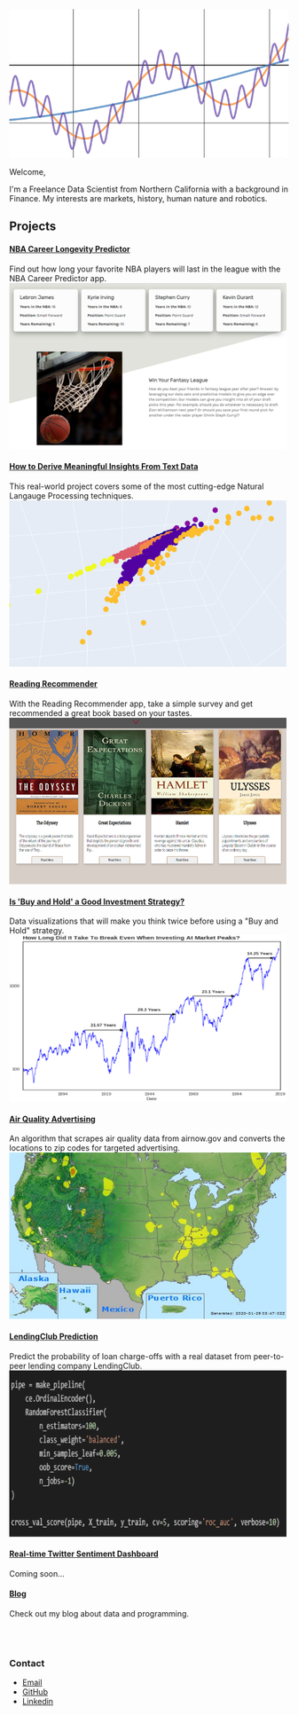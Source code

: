 <img src="cos_curves.PNG" alt="banner" width="875"/>

Welcome,

I'm a Freelance Data Scientist from Northern California with a background in Finance. My interests are markets, history, human nature and robotics.

## Projects

#### [NBA Career Longevity Predictor](nba_career)
Find out how long your favorite NBA players will last in the league with the NBA Career Predictor app.
<img src="nba_thumb.PNG" alt="nba_thumbnail" height="300" width="500"/>

#### [How to Derive Meaningful Insights From Text Data](nlp)
This real-world project covers some of the most cutting-edge Natural Langauge Processing techniques.
<img src="nlp_thumb.PNG" alt="nlp_thumbnail" height="300" width="500"/>

#### [Reading Recommender](read_rec)
With the Reading Recommender app, take a simple survey and get recommended a great book based on your tastes.
<img src="read_thumb.PNG" alt="read_thumbnail" height="300" width="500"/>

#### [Is 'Buy and Hold' a Good Investment Strategy?](buy_and_hold)
Data visualizations that will make you think twice before using a "Buy and Hold" strategy.
<img src="bh_thumb.PNG" alt="bh_thumbnail" height="300" width="500"/>

#### [Air Quality Advertising](aqi)
An algorithm that scrapes air quality data from airnow.gov and converts the locations to zip codes for targeted advertising.
<img src="air_thumb.PNG" alt="air_thumbnail" height="300" width="500"/>

#### [LendingClub Prediction](lend)
Predict the probability of loan charge-offs with a real dataset from peer-to-peer lending company LendingClub.
<img src="lend_thumb.PNG" alt="lend_thumbnail" height="300" width="500"/>

#### [Real-time Twitter Sentiment Dashboard](na)
Coming soon...

#### [Blog](https://medium.com/@daniel_carter)
Check out my blog about data and programming.

<br><br>

### Contact
- [Email](mailto:carteri246gmail.com)
- [GitHub](https://github.com/dcarter-ds)
- [Linkedin](https://www.linkedin.com/in/daniel-carter-15775717b/)
